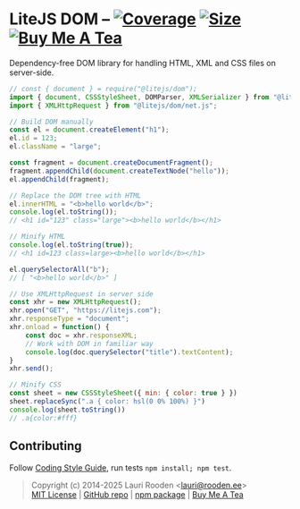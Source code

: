 
[1]: https://badgen.net/coveralls/c/github/litejs/dom
[2]: https://coveralls.io/r/litejs/dom
[3]: https://packagephobia.now.sh/badge?p=@litejs/dom
[4]: https://packagephobia.now.sh/result?p=@litejs/dom
[5]: https://badgen.net/badge/icon/Buy%20Me%20A%20Tea/orange?icon=kofi&label
[6]: https://www.buymeacoffee.com/lauriro


LiteJS DOM &ndash; [![Coverage][1]][2] [![Size][3]][4] [![Buy Me A Tea][5]][6]
==========

Dependency-free DOM library for handling HTML, XML and CSS files on server-side.


```javascript
// const { document } = require("@litejs/dom");
import { document, CSSStyleSheet, DOMParser, XMLSerializer } from "@litejs/dom";
import { XMLHttpRequest } from "@litejs/dom/net.js";

// Build DOM manually
const el = document.createElement("h1");
el.id = 123;
el.className = "large";

const fragment = document.createDocumentFragment();
fragment.appendChild(document.createTextNode("hello"));
el.appendChild(fragment);

// Replace the DOM tree with HTML
el.innerHTML = "<b>hello world</b>";
console.log(el.toString());
// <h1 id="123" class="large"><b>hello world</b></h1>

// Minify HTML
console.log(el.toString(true));
// <h1 id=123 class=large><b>hello world</b></h1>

el.querySelectorAll("b");
// [ "<b>hello world</b>" ]

// Use XMLHttpRequest in server side
const xhr = new XMLHttpRequest();
xhr.open("GET", "https://litejs.com");
xhr.responseType = "document";
xhr.onload = function() {
	const doc = xhr.responseXML;
	// Work with DOM in familiar way
	console.log(doc.querySelector("title").textContent);
}
xhr.send();

// Minify CSS
const sheet = new CSSStyleSheet({ min: { color: true } })
sheet.replaceSync(".a { color: hsl(0 0% 100%) }")
console.log(sheet.toString())
// .a{color:#fff}
```

## Contributing

Follow [Coding Style Guide](https://github.com/litejs/litejs/wiki/Style-Guide),
run tests `npm install; npm test`.


> Copyright (c) 2014-2025 Lauri Rooden &lt;lauri@rooden.ee&gt;  
[MIT License](https://litejs.com/MIT-LICENSE.txt) |
[GitHub repo](https://github.com/litejs/dom) |
[npm package](https://npmjs.org/package/@litejs/dom) |
[Buy Me A Tea][6]



